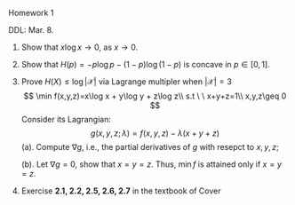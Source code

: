 Homework 1

DDL: Mar. 8.

1. Show that $x\log x\to 0$, as $x\to 0$. 

2. Show that $H(p) = -p\log p - (1-p)\log (1-p)$ is concave in $p\in [0,1]$.

3. Prove $H(X)\le\log |\mathcal{X}|$ via Lagrange multipler when $|\mathcal{X}|=3$
   $$
   \min f(x,y,z)=x\log x + y\log y + z\log z\\
   s.t \ \ x+y+z=1\\
   x,y,z\geq 0
   $$
   Consider its Lagrangian:
   $$
   g(x,y,z;\lambda) = f(x,y,z)-\lambda(x+y+z)
   $$
   (a). Compute $\nabla g$, i.e., the partial derivatives of $g$ with resepct to $x, y, z$; 

   (b). Let $\nabla  g = 0$, show that $x=y=z$. Thus, $\min f$ is attained only if $x=y=z$.

3. Exercise **2.1, 2.2, 2.5, 2.6, 2.7** in the textbook of Cover  

